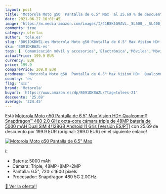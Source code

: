 ```yaml
---
layout: post
title: 'Motorola Moto g50  Pantalla de 6.5" Max  al 25.69 % de descuento'
date: 2021-06-27 16:01:45
image: 'https://m.media-amazon.com/images/I/41B8KtG9AVL._SL500_._SL400_.jpg'
comments: true
category: ofertas
author: 'tole.es'
slug: 'B091DKBWZL-es Motorola Moto g50 Pantalla de 6.5" Max Vision HD+...'
sku: 'B091DKBWZL-es'
tags: [ 'Comunicación móvil y accesorios','Electrónica','Móviles','Móviles y smartphones libres','android','motorola', ]
actualPrice: 199.9 EUR
currency: EUR
price: 199.9
comparePrice: 269.0 EUR
prodname: 'Motorola Moto g50  Pantalla de 6.5" Max Vision HD+  Qualcomm® Snapdragon™ 480 2.0 GHz octa-core  cámara triple de 48MP  batería de 5000 mAH  Dual SIM  4/128GB  Android 11   Gris [Versión ES/PT]'
country: 'es'
flag: '🇪🇸'
brand: 'Motorola'
buyurl: 'https://www.amazon.es/dp/B091DKBWZL/?tag=tolees-21'
descuento: '25.69'
average: '224.45'
---
```


Está [Motorola Moto g50  Pantalla de 6.5" Max Vision HD+  Qualcomm® Snapdragon™ 480 2.0 GHz octa-core  cámara triple de 48MP  batería de 5000 mAH  Dual SIM  4/128GB  Android 11   Gris [Versión ES/PT]](https://www.amazon.es/dp/B091DKBWZL/?tag=tolees-21) con 25.69 de descuento por 199.9 EUR (original: 269.0 EUR) en el siguiente enlace!

[![Motorola Moto g50  Pantalla de 6.5" Max ](https://m.media-amazon.com/images/I/41B8KtG9AVL._SL500_._SL400_.jpg)](https://www.amazon.es/dp/B091DKBWZL/?tag=tolees-21)

ℹ️:

- Batería: 5000 mAh
- Cámara: Triple, 48MP+8MP+2MP
- Pantalla: 6.5", 720 x 1600 pixels
- Procesador: Snapdragon 480 5G 2.0GHz

[🛒 Ver la oferta!!](https://www.amazon.es/dp/B091DKBWZL/?tag=tolees-21)
